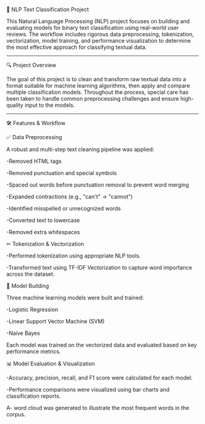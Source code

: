 🧠 NLP Text Classification Project

This Natural Language Processing (NLP) project focuses on building and evaluating models for binary text classification using real-world user reviews. The workflow includes rigorous data preprocessing, tokenization, vectorization, model training, and performance visualization to determine the most effective approach for classifying textual data.


---

🔍 Project Overview

The goal of this project is to clean and transform raw textual data into a format suitable for machine learning algorithms, then apply and compare multiple classification models. Throughout the process, special care has been taken to handle common preprocessing challenges and ensure high-quality input to the models.


---

🛠 Features & Workflow

✅ Data Preprocessing

A robust and multi-step text cleaning pipeline was applied:

-Removed HTML tags

-Removed punctuation and special symbols

-Spaced out words before punctuation removal to prevent word merging

-Expanded contractions (e.g., "can't" → "cannot")

-Identified misspelled or unrecognized words

-Converted text to lowercase

-Removed extra whitespaces


✂ Tokenization & Vectorization

-Performed tokenization using appropriate NLP tools.

-Transformed text using TF-IDF Vectorization to capture word importance across the dataset.


🤖 Model Building

Three machine learning models were built and trained:

-Logistic Regression

-Linear Support Vector Machine (SVM)

-Naive Bayes


Each model was trained on the vectorized data and evaluated based on key performance metrics.

📊 Model Evaluation & Visualization

-Accuracy, precision, recall, and F1 score were calculated for each model.

-Performance comparisons were visualized using bar charts and classification reports.

A- word cloud was generated to illustrate the most frequent words in the corpus.
